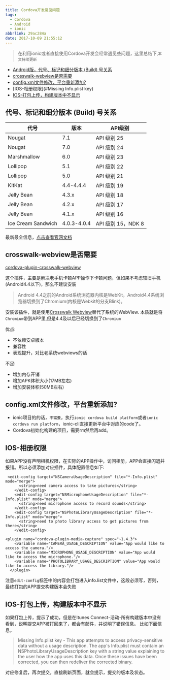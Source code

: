 ```yaml
---
title: Cordova开发常见问题
tags:
  - Cordova
  - Android
  - ionic
abbrlink: 29ac284a
date: 2017-10-09 21:55:12
---
```

> 在利用ionic或者直接使用Cordova开发会经常遇见些问题，这里总结下,`本文持续更新`

+ [Android版，代号、标记和细分版本 (Build) 号关系](#代号、标记和细分版本(Build)号关系)
+ [crosswalk-webview是否需要](#crosswalk-webview是否需要)
+ [config.xml文件修改，平台重新添加?](#config.xml文件修改，平台重新添加?)
+ [IOS-相册权限](#Missing Info.plist key)
+ [IOS-打包上传，构建版本中不显示](#IOS-打包上传，构建版本中不显示)

## 代号、标记和细分版本 (Build) 号关系

代号|版本|API级别
---|---|---
Nougat|7.1|	API 级别 25
Nougat|7.0|	API 级别 24
Marshmallow|	6.0|	API 级别 23
Lollipop|	5.1	|API 级别 22
Lollipop|	5.0	|API 级别 21
KitKat|	4.4-4.4.4	|API 级别 19
Jelly Bean|	4.3.x	|API 级别 18
Jelly Bean|	4.2.x	|API 级别 17
Jelly Bean|	4.1.x	|API 级别 16
Ice Cream Sandwich|	4.0.3-4.0.4|	API 级别 15，NDK 8

最新最全信息，[点击查看官网文档](https://source.android.com/source/build-numbers)

## crosswalk-webview是否需要

[cordova-plugin-crosswalk-webview](https://github.com/crosswalk-project/cordova-plugin-crosswalk-webview)

这个插件，主要是解决老手机卡顿APP操作下卡顿问题，但如果不考虑较旧手机(Android4.4以下)，那么不建议安装
> Android 4.4之前的Android系统浏览器内核是WebKit，Android4.4系统浏览器切换到了Chromium(内核是Webkit的分支Blink)。

安装该插件，就是使用[Crosswalk Webview](http://blog.csdn.net/itcatface/article/details/49799337)替代了系统的WebView.
本质就是将`Chromium`带到APP里,但是4.4及以后已经切换到了`Chromium`

优点:
+ 不依赖安卓版本
+ 兼容性
+ 表现提升，对比老系统webviews的话

不足:
+ 增加内存开销
+ 增加APK体积大小(17MB左右)
+ 增加安装体积(50MB左右)

## config.xml文件修改，平台重新添加?

- ionic项目的的话，`不需要`，执行`ionic cordova build platform`或者`ionic cordova run platform`，ionic-cli直接更新平台中对应的code了。
- Cordova初始化构建的项目，需要rm然后再add。

## IOS-相册权限

如果APP没有声明相机权限，在实际的APP操作中，访问相册，APP会直接闪退并报错。所以必须添加对应插件，具体配置信息如下:

```
 <edit-config target="NSCameraUsageDescription" file="*-Info.plist" mode="merge">
      <string>need camera access to take pictures</string>
    </edit-config>
    <edit-config target="NSMicrophoneUsageDescription" file="*-Info.plist" mode="merge">
      <string>need microphone access to record sounds</string>
    </edit-config>
    <edit-config target="NSPhotoLibraryUsageDescription" file="*-Info.plist" mode="merge">
      <string>need to photo library access to get pictures from there</string>
    </edit-config>
    
<plugin name="cordova-plugin-media-capture" spec="~1.4.3">
    <variable name="CAMERA_USAGE_DESCRIPTION" value="App would like to access the camera."/>
    <variable name="MICROPHONE_USAGE_DESCRIPTION" value="App would like to access the microphone."/>
    <variable name="PHOTOLIBRARY_USAGE_DESCRIPTION" value="App would like to access the library."/>
  </plugin>
```
注意`edit-config`标签中的内容会打包进入info.list文件中，这段必须写，否则，最终打包的APP提交构建版本会失败
## IOS-打包上传，构建版本中不显示

如果打包上传，提示了成功，但是在Itunes Connect-活动-所有构建版本中没有看到，说明提交APP被打回来了，都会有邮件，并说明了错误信息。
比如下面信息。
> Missing Info.plist key - This app attempts to access privacy-sensitive data without a usage description. The app's Info.plist must contain an NSPhotoLibraryUsageDescription key with a string value explaining to the user how the app uses this data.
    Once these issues have been corrected, you can then redeliver the corrected binary.
    
对应修复后，再次提交，直接刷新页面，就会提示，提交的版本及状态。